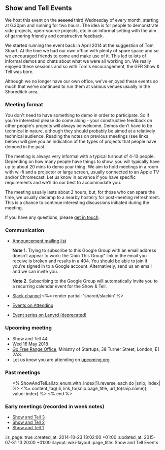 ## Show and Tell Events

We host this event on the ~~second~~ third Wednesday of every month, starting at 6.30pm and running for two hours. The idea is for people to demonstrate side projects, open-source projects, etc in an informal setting with the aim of garnering friendly and constructive feedback.

We started running the event back in April 2014 at the suggestion of Tom Stuart. At the time we had our own office with plenty of spare space and so we encouraged friends to come and make use of it. This led to lots of informal demos and chats about what we were all working on. We really enjoyed these sessions and so with Tom's encouragement, the GFR Show & Tell was born.

Although we no longer have our own office, we've enjoyed these events so much that we've continued to run them at various venues usually in the Shoreditch area.

### Meeting format

You don't need to have something to demo in order to participate. So if you're interested please do come along - your constructive feedback on other people's projects will always be welcome. Demos don't have to be technical in nature, although they should probably be aimed at a relatively technical audience. Reading the notes on previous meetings (see links below) will give you an indication of the types of projects that people have demoed in the past.

The meeting is always very informal with a typical turnout of 4-10 people. Depending on how many people have things to show, you will typically have up to about 20 mins to demo your thing. We aim to hold meetings in a room with wi-fi and a projector or large screen, usually connected to an Apple TV and/or Chromecast. Let us know in advance if you have specific requirements and we'll do our best to accommodate you.

The meeting usually lasts about 2 hours, but, for those who can spare the time, we usually decamp to a nearby hostelry for post-meeting refreshment. This is a chance to continue interesting discussions initiated during the meeting.

If you have any questions, please [get in touch][email-address].

### Communication

* [Announcement mailing list][]

  **Note 1.**
  Trying to subscribe to this Google Group with an email address doesn't appear to work: the "Join This Group" link in the email you receive is broken and results in a 404. You should be able to join if you're signed in to a Google account. Alternatively, send us an email and we can invite you.

  **Note 2.**
  Subscribing to the Google Group will automatically invite you to a recurring calendar event for the Show & Tell.

* [Slack channel][] <%= render partial: 'shared/slackin' %>
* [Events on Attending][]
* [Event series on Lanyrd (deprecated)][lanyrd-event-series]

### Upcoming meeting

* Show and Tell 44
* Wed 16 May 2018
* [Go Free Range Office](https://goo.gl/maps/gcm6wFDY1yS2), Ministry of Startups, 38 Turner Street, London, E1 2AS.
* Let us know you are attending on [upcoming.org](https://upcoming.org/event/gfr-show-and-tell-44-0o3s38h967)

### Past meetings

<ul class="show-and-tell_list" reversed>
  <% ShowAndTell.all.to_enum.with_index(1).reverse_each do |snip, index| %>
    <%= content_tag(:li, link_to(snip.page_title, url_to(snip.name)), value: index) %>
  <% end %>
</ul>

### Early meetings (recorded in week notes)

* [Show and Tell 3][]
* [Show and Tell 2][]
* [Show and Tell 1][]

[Announcement mailing list]: https://groups.google.com/a/gofreerange.com/d/forum/show-and-tell
[Slack channel]: https://gfr-show-and-tell-slack.herokuapp.com/
[Events on Attending]: https://attending.io/freerange
[lanyrd-event-series]: http://lanyrd.com/series/gfr-show-and-tell/
[Show and Tell 3]: /week-286#show-and-tell
[Show and Tell 2]: /week-282#show-and-tell
[Show and Tell 1]: /week-274#show-and-tell
[email-address]: mailto:lets@gofreerange.com

:is_page: true
:created_at: 2014-10-23 18:02:00 +01:00
:updated_at: 2015-07-31 13:20:00 +01:00
:layout: wiki-layout
:page_title: Show and Tell Events
